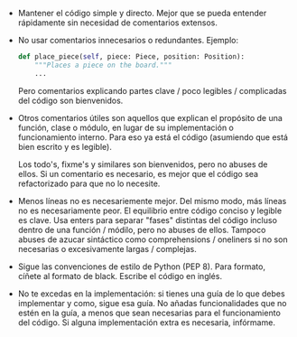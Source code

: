 - Mantener el código simple y directo. Mejor que se pueda entender rápidamente sin necesidad de comentarios extensos.

- No usar comentarios innecesarios o redundantes. Ejemplo:
    ```python
    def place_piece(self, piece: Piece, position: Position):
        """Places a piece on the board."""
        ...
    ```
    Pero comentarios explicando partes clave / poco legibles / complicadas del código son bienvenidos.

- Otros comentarios útiles son aquellos que explican el propósito de una función, clase o módulo, en lugar de su implementación o funcionamiento interno. Para eso ya está el código (asumiendo que está bien escrito y es legible). 

    Los todo's, fixme's y similares son bienvenidos, pero no abuses de ellos. Si un comentario es necesario, es mejor que el código sea refactorizado para que no lo necesite.

- Menos líneas no es necesariemente mejor. Del mismo modo, más líneas no es necesariamente peor. El equilibrio entre código conciso y legible es clave. Usa enters para separar "fases" distintas del código incluso dentro de una función / módilo, pero no abuses de ellos. 
Tampoco abuses de azucar sintáctico como comprehensions / oneliners si no son necesarias o excesivamente largas / complejas.

- Sigue las convenciones de estilo de Python (PEP 8). Para formato, cíñete al formato de black. Escribe el código en inglés.

- No te excedas en la implementación: si tienes una guía de lo que debes implementar y como, sigue esa guía. No añadas funcionalidades que no estén en la guía, a menos que sean necesarias para el funcionamiento del código. Si alguna implementación extra es necesaria, infórmame.